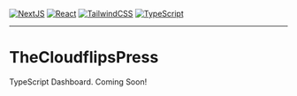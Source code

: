 [![NextJS](https://img.shields.io/badge/NextJS-v14.2.4-black.svg?logo=next.js)](https://nextjs.org)
[![React](https://img.shields.io/badge/React-v18-blue.svg?logo=react)](https://react.dev)
[![TailwindCSS](https://img.shields.io/badge/Tailwind%20CSS-v3.4.1-lightblue.svg?logo=tailwindcss)](https://nextjs.org)
[![TypeScript](https://img.shields.io/badge/TypeScript-v5-blue.svg?logo=typescript)](https://typescriptlang.org)

---

# TheCloudflipsPress
TypeScript Dashboard. Coming Soon!
